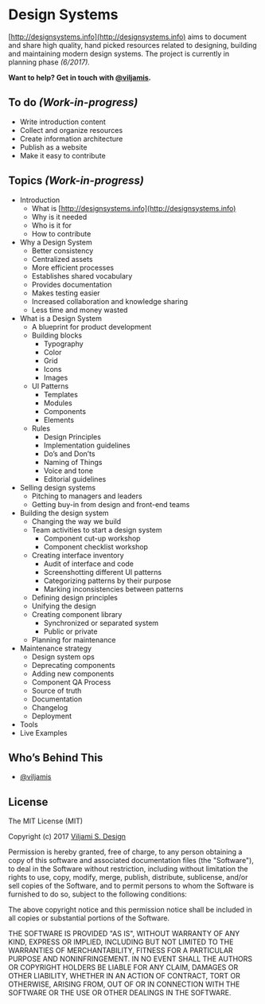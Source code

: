 # Design Systems

[http://designsystems.info](http://designsystems.info) aims to document and share high quality, hand picked resources related to designing, building and maintaining modern design systems. The project is currently in planning phase *(6/2017).*

**Want to help? Get in touch with [@viljamis](https://twitter.com/viljamis).**

## To do *(Work-in-progress)*

- Write introduction content
- Collect and organize resources
- Create information architecture
- Publish as a website
- Make it easy to contribute

## Topics *(Work-in-progress)*

- Introduction
    - What is [http://designsystems.info](http://designsystems.info)
    - Why is it needed
    - Who is it for
    - How to contribute
- Why a Design System
    - Better consistency
    - Centralized assets
    - More efficient processes
    - Establishes shared vocabulary
    - Provides documentation
    - Makes testing easier
    - Increased collaboration and knowledge sharing
    - Less time and money wasted
- What is a Design System
    - A blueprint for product development
    - Building blocks
        - Typography
        - Color
        - Grid
        - Icons
        - Images
    - UI Patterns
        - Templates
        - Modules
        - Components
        - Elements
    - Rules
        - Design Principles
        - Implementation guidelines
        - Do’s and Don’ts
        - Naming of Things
        - Voice and tone
        - Editorial guidelines
- Selling design systems
    - Pitching to managers and leaders
    - Getting buy-in from design and front-end teams
- Building the design system
    - Changing the way we build
    - Team activities to start a design system
        - Component cut-up workshop
        - Component checklist workshop
    - Creating interface inventory
        - Audit of interface and code
        - Screenshotting different UI patterns
        - Categorizing patterns by their purpose
        - Marking inconsistencies between patterns
    - Defining design principles
    - Unifying the design
    - Creating component library
        - Synchronized or separated system
        - Public or private
    - Planning for maintenance
- Maintenance strategy
    - Design system ops
    - Deprecating components
    - Adding new components
    - Component QA Process
    - Source of truth
    - Documentation
    - Changelog
    - Deployment
- Tools
- Live Examples

## Who’s Behind This

* [@viljamis](https://viljamisdesign.com)

## License

The MIT License (MIT)

Copyright (c) 2017 [Viljami S. Design](https://viljamisdesign.com)

Permission is hereby granted, free of charge, to any person obtaining a copy of this software and associated documentation files (the "Software"), to deal in the Software without restriction, including without limitation the rights to use, copy, modify, merge, publish, distribute, sublicense, and/or sell copies of the Software, and to permit persons to whom the Software is furnished to do so, subject to the following conditions:

The above copyright notice and this permission notice shall be included in all copies or substantial portions of the Software.

THE SOFTWARE IS PROVIDED "AS IS", WITHOUT WARRANTY OF ANY KIND, EXPRESS OR IMPLIED, INCLUDING BUT NOT LIMITED TO THE WARRANTIES OF MERCHANTABILITY, FITNESS FOR A PARTICULAR PURPOSE AND NONINFRINGEMENT. IN NO EVENT SHALL THE AUTHORS OR COPYRIGHT HOLDERS BE LIABLE FOR ANY CLAIM, DAMAGES OR OTHER LIABILITY, WHETHER IN AN ACTION OF CONTRACT, TORT OR OTHERWISE, ARISING FROM, OUT OF OR IN CONNECTION WITH THE SOFTWARE OR THE USE OR OTHER DEALINGS IN THE SOFTWARE.

